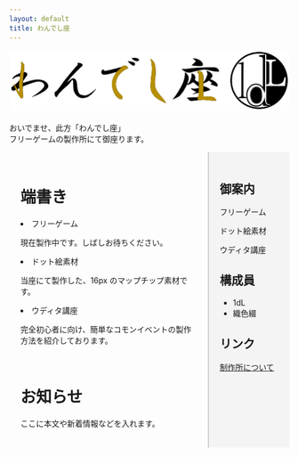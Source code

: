 ```yaml
---
layout: default
title: わんでし座
---
```


![わんでし座ロゴ](asset/img/1dLza_b1.png)
<br>
<br>
おいでませ、此方「わんでし座」  
フリーゲームの製作所にて御座ります。
<div style="display:flex;">
  <!-- 左カラム（本文） -->
  <div style="flex:3; padding:20px;">
    <h1>端書き</h1>  
    <li>フリーゲーム</li>
    <p>現在製作中です。しばしお待ちください。</p>
    <li>ドット絵素材</li>
    <p>当座にて製作した、16px のマップチップ素材です。</p>
    <li>ウディタ講座</li>
    <p>完全初心者に向け、簡単なコモンイベントの製作方法を紹介しております。</p>
    <br>
    <h1>お知らせ</h1>
    <p>ここに本文や新着情報などを入れます。</p>
    </div>

  <!-- 右カラム（サイドバー） -->
  <div style="flex:1; padding:20px; background:#f4f4f4; border-left:2px solid #ccc;">
    <h2>御案内</h2>
    <p>フリーゲーム</p>
    <p>ドット絵素材</p>
    <p>ウディタ講座</p>

 <h2>構成員</h2>
    <ul>
      <li>1dL</li>
      <li>織色綴</li>
    </ul>

<h2>リンク</h2>
    <p><a href="about.html">制作所について</a></p>
  </div>
</div>
